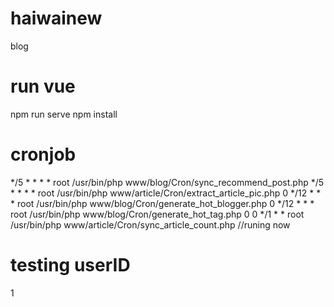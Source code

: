 # haiwainew
blog

# run vue
npm run serve 
npm install  

# cronjob
*/5 * * * * root /usr/bin/php www/blog/Cron/sync_recommend_post.php 
*/5 * * * * root /usr/bin/php www/article/Cron/extract_article_pic.php
0 */12 * * * root /usr/bin/php www/blog/Cron/generate_hot_blogger.php
0 */12 * * * root /usr/bin/php www/blog/Cron/generate_hot_tag.php
0 0 */1 * * root /usr/bin/php www/article/Cron/sync_article_count.php   //runing now

# testing userID
1
